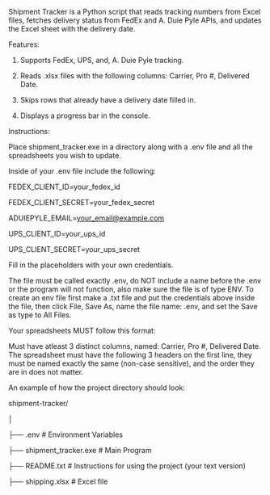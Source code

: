 Shipment Tracker is a Python script that reads tracking numbers from Excel files, fetches delivery status from FedEx and A. Duie Pyle APIs, and updates the Excel sheet with the delivery date.


Features:


1. Supports FedEx, UPS, and, A. Duie Pyle tracking.
   
3. Reads .xlsx files with the following columns: Carrier, Pro #, Delivered Date.
   
5. Skips rows that already have a delivery date filled in.
   
7. Displays a progress bar in the console.
   

Instructions:


Place shipment_tracker.exe in a directory along with a .env file and all the spreadsheets you wish to update.

Inside of your .env file include the following:


FEDEX_CLIENT_ID=your_fedex_id

FEDEX_CLIENT_SECRET=your_fedex_secret

ADUIEPYLE_EMAIL=your_email@example.com

UPS_CLIENT_ID=your_ups_id

UPS_CLIENT_SECRET=your_ups_secret

Fill in the placeholders with your own credentials.

The file must be called exactly .env, do NOT include a name before the .env or the program will not function, also make sure the file is of type ENV. To create an env file first make a .txt file and put the credentials above inside the file, then click File, Save As, name the file name: .env, and set the Save as type to All Files.


Your spreadsheets MUST follow this format:


Must have atleast 3 distinct columns, named: Carrier, Pro #, Delivered Date.
The spreadsheet must have the following 3 headers on the first line, they must be named exactly the same (non-case sensitive), and the order they are in does not matter.

An example of how the project directory should look:


shipment-tracker/

│

├── .env                          # Environment Variables

├── shipment_tracker.exe  # Main Program

├── README.txt                    # Instructions for using the project (your text version)

├── shipping.xlsx                 # Excel file


